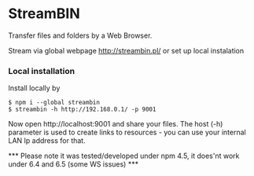 # StreamBIN

Transfer files and folders by a Web Browser.

Stream via global webpage http://streambin.pl/ or set up local instalation


### Local installation

Install locally by 

```
$ npm i --global streambin
$ streambin -h http://192.168.0.1/ -p 9001
```

Now open http://localhost:9001 and share your files. The host (-h) parameter is used to create links to resources - you can use your internal LAN Ip address for that.

*** Please note it was tested/developed under npm 4.5, it does'nt work under 6.4 and 6.5 (some WS issues) ***